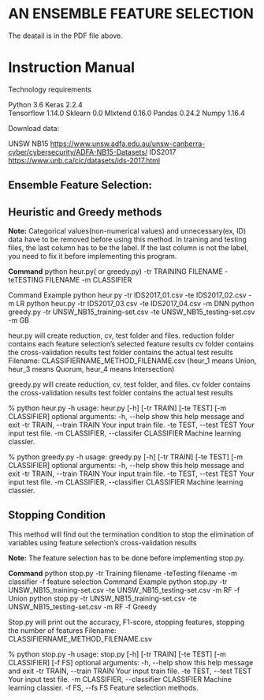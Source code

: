 # AN ENSEMBLE FEATURE SELECTION

The deatail is in the PDF file above. 


# Instruction Manual
 
Technology requirements

Python 3.6
Keras 2.2.4  
Tensorflow 1.14.0 
Sklearn 0.0
Mlxtend 0.16.0
Pandas 0.24.2
Numpy 1.16.4
 
Download data:

UNSW NB15 https://www.unsw.adfa.edu.au/unsw-canberra-cyber/cybersecurity/ADFA-NB15-Datasets/
IDS2017 https://www.unb.ca/cic/datasets/ids-2017.html
 

## Ensemble Feature Selection:

## Heuristic and Greedy methods
**Note:**
Categorical values(non-numerical values) and unnecessary(ex, ID) data have to be removed before using this method.
In training and testing files, the last column has to be the label. If the last column is not the label, you need to fix it before implementing this program.

**Command**
python heur.py( or greedy.py) -tr TRAINING FILENAME -teTESTING FILENAME -m CLASSIFIER
 
Command Example
python heur.py -tr IDS2017_01.csv -te IDS2017_02.csv -m LR
python heur.py -tr IDS2017_03.csv -te IDS2017_04.csv -m DNN
python greedy.py -tr UNSW_NB15_training-set.csv -te UNSW_NB15_testing-set.csv -m GB

heur.py will create reduction, cv, test folder and files.
reduction folder contains each feature selection’s selected feature results
cv folder contains the cross-validation results
test folder contains the actual test results
Filename: CLASSIFIERNAME_METHOD_FILENAME.csv (heur_1 means Union, heur_3 means Quorum, heur_4 means Intersection)

greedy.py will create reduction, cv, test folder, and files.
cv folder contains the cross-validation results
test folder contains the actual test results

% python heur.py -h 
usage: heur.py [-h] [-tr TRAIN] [-te TEST] [-m CLASSIFIER]
optional arguments:
  -h, --help        	show this help message and exit
  -tr TRAIN, --train TRAIN
                    	Your input train file.
  -te TEST, --test TEST
                    	Your input test file.
  -m CLASSIFIER, --classifer CLASSIFIER
                    	Machine learning classier.

% python greedy.py -h 
usage: greedy.py [-h] [-tr TRAIN] [-te TEST] [-m CLASSIFIER]
optional arguments:
  -h, --help            show this help message and exit
  -tr TRAIN, --train TRAIN
                        Your input train file.
  -te TEST, --test TEST
                        Your input test file.
  -m CLASSIFIER, --classifier CLASSIFIER
                        Machine learning classier.



## Stopping Condition
This method will find out the termination condition to stop the elimination of variables using feature selection’s cross-validation results 

**Note:**
The feature selection has to be done before implementing stop.py.

**Command**
python stop.py -tr Training filename -teTesting filename -m classifier -f feature selection
Command Example
python stop.py -tr UNSW_NB15_training-set.csv -te UNSW_NB15_testing-set.csv -m RF -f Union
python stop.py -tr UNSW_NB15_training-set.csv -te UNSW_NB15_testing-set.csv -m RF -f Greedy

Stop.py will print out the accuracy, F1-score, stopping features, stopping the number of features
Filename: CLASSIFIERNAME_METHOD_FILENAME.csv 

% python stop.py -h 
usage: stop.py [-h] [-tr TRAIN] [-te TEST] [-m CLASSIFIER] [-f FS]
optional arguments:
  -h, --help            show this help message and exit
  -tr TRAIN, --train TRAIN
                        Your input train file.
  -te TEST, --test TEST
                        Your input test file.
  -m CLASSIFIER, --classifier CLASSIFIER
                        Machine learning classier.
  -f FS, --fs FS        Feature selection methods.



